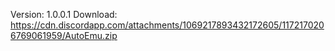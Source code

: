 Version: 1.0.0.1
Download: https://cdn.discordapp.com/attachments/1069217893432172605/1172170206769061959/AutoEmu.zip
